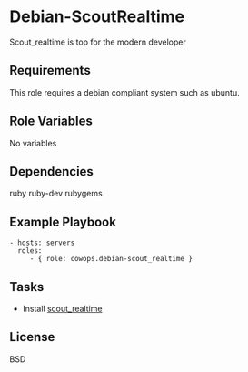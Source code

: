 Debian-ScoutRealtime
====================

Scout_realtime is top for the modern developer

Requirements
------------

This role requires a debian compliant system such as ubuntu.

Role Variables
--------------

No variables

Dependencies
------------

ruby
ruby-dev
rubygems

Example Playbook
----------------

    - hosts: servers
      roles:
         - { role: cowops.debian-scout_realtime }

Tasks
-----

  - Install [scout_realtime](http://scoutapp.github.io/scout_realtime/)

License
-------

BSD
